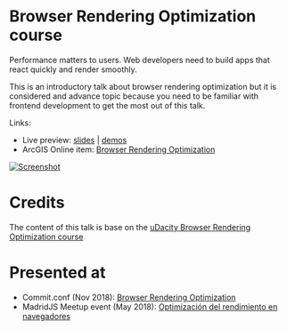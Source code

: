 # Browser Rendering Optimization course

Performance matters to users. Web developers need to build apps that react quickly and render smoothly.

This is an introductory talk about browser rendering optimization but it is considered and advance topic because you need to be familiar with frontend development to get the most out of this talk.

Links:

* Live preview: [slides](https://slides.com/hhkaos/browser-rendering-commit/live#/) | [demos](https://hhkaos.github.io/browser-rendering-optimization-course/deck-container/deploy/index.html?appid=1f4c516587654dee9edd3061d71d9078) 
* ArcGIS Online item: [Browser Rendering Optimization](http://www.arcgis.com/home/item.html?id=1f4c516587654dee9edd3061d71d9078)

[![Screenshot](https://user-images.githubusercontent.com/826965/40623417-44e3642a-62a7-11e8-8217-96c1e3114221.png)](https://slides.com/hhkaos/browser-rendering/)

# Credits

The content of this talk is base on the [uDacity Browser Rendering Optimization course](https://eu.udacity.com/course/browser-rendering-optimization--ud860)

# Presented at

* Commit.conf (Nov 2018): [Browser Rendering Optimization
](https://www.koliseo.com/events/commit-2018/r4p/5630471824211968/agenda#/5116072650866688/5689866524295168)
* MadridJS Meetup event (May 2018): [Optimización del rendimiento en navegadores](https://www.meetup.com/es-ES/madridjs/events/250425040/)
